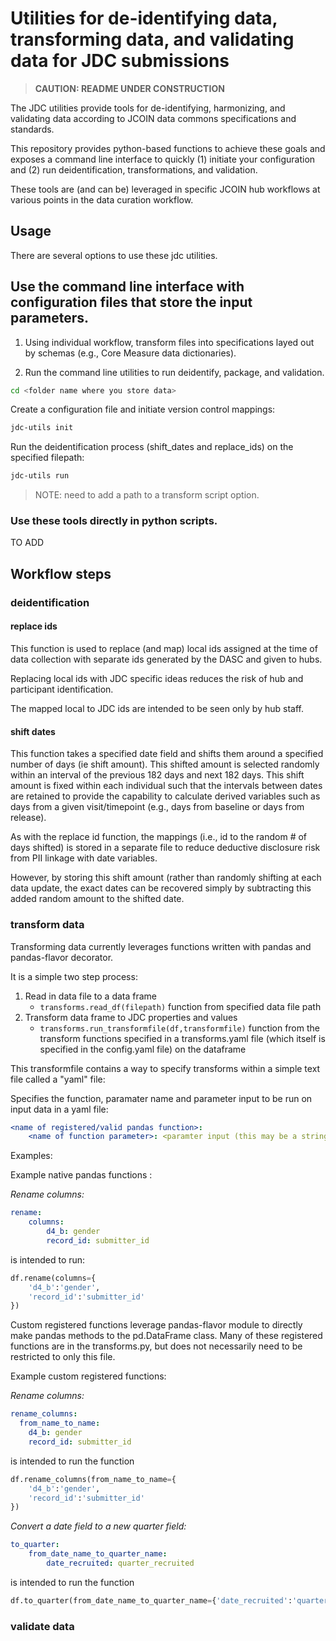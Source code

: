 # Utilities for de-identifying data, transforming data, and validating data for JDC submissions
 
> **CAUTION: README UNDER CONSTRUCTION**


The JDC utilities provide tools for de-identifying, harmonizing, and validating data according to JCOIN data
commons specifications and standards.

This repository provides python-based functions to achieve these goals and exposes a command line interface
to quickly (1) initiate your configuration and (2) run deidentification, transformations, and validation.

These tools are (and can be) leveraged in specific JCOIN hub workflows at various points in the data curation workflow. 

## Usage

There are several options to use these jdc utilities.


## Use the command line interface with configuration files that store the input parameters.

1. Using individual workflow, transform files into specifications layed out by schemas (e.g., Core Measure data dictionaries).

2. Run the command line utilities to run deidentify, package, and validation.

```bash
cd <folder name where you store data>
```

Create a configuration file and initiate version control mappings:

```bash
jdc-utils init
```

Run the deidentification process (shift_dates and replace_ids) on the specified filepath:

```bash
jdc-utils run
```

> NOTE: need to add a path to a transform script option. 

### Use these tools directly in python scripts.
TO ADD 


## Workflow steps

### deidentification
 
#### replace ids

This function is used to replace (and map) local ids assigned at the time of data collection
with separate ids generated by the DASC and given to hubs.

Replacing local ids with JDC specific ideas reduces the risk of hub and participant identification.

The mapped local to JDC ids are intended to be seen only by hub staff. 

#### shift dates

This function takes a specified date field and shifts them around a specified number of days (ie shift amount).
This shifted amount is selected randomly within an interval of the previous 182 days and next 182 days.
This shift amount is fixed within each individual such that the intervals between dates are retained to provide the 
capability to calculate derived variables such as days from a given visit/timepoint (e.g., days from baseline or 
days from release). 

As with the replace id function, the mappings (i.e., id to the random # of days shifted) is stored in a separate file
to reduce deductive disclosure risk from PII linkage with date variables.

However, by storing this shift amount (rather than randomly shifting at each data update, 
the exact dates can be recovered
simply by subtracting this added random amount to the shifted date.

### transform data
Transforming data currently leverages functions written with pandas and pandas-flavor decorator.

It is a simple two step process:

1. Read in data file to a data frame
    - `transforms.read_df(filepath)` function from specified data file path 
2. Transform data frame to JDC properties and values
    - `transforms.run_transformfile(df,transformfile)` function from the transform functions specified in a transforms.yaml file (which itself is specified in the config.yaml file) on the dataframe


This transformfile contains a way to specify transforms within a simple text file called a "yaml" file:

Specifies the function, paramater name and parameter input
to be run on input data in a yaml file:

```yaml
<name of registered/valid pandas function>:
    <name of function parameter>: <paramter input (this may be a string, list, or dictionary)>
```

Examples:

Example native pandas functions :

*Rename columns:*

```yaml
rename:
    columns:
        d4_b: gender
        record_id: submitter_id
```

is intended to run:

```python
df.rename(columns={
    'd4_b':'gender',
    'record_id':'submitter_id'
})

```
Custom registered functions leverage pandas-flavor 
module to directly make pandas methods to the 
pd.DataFrame class. Many of these registered
functions are in the transforms.py, but does not necessarily
need to be restricted to only this file.

Example custom registered functions:

*Rename columns:*
```yaml
rename_columns:
  from_name_to_name:
    d4_b: gender
    record_id: submitter_id
```
is intended to run the function

```python
df.rename_columns(from_name_to_name={
    'd4_b':'gender',
    'record_id':'submitter_id'
})
```


*Convert a date field to a new quarter field:*

```yaml
to_quarter:
    from_date_name_to_quarter_name:
        date_recruited: quarter_recruited
```

is intended to run the function

```python
df.to_quarter(from_date_name_to_quarter_name={'date_recruited':'quarter_recruited'})
```


### validate data



